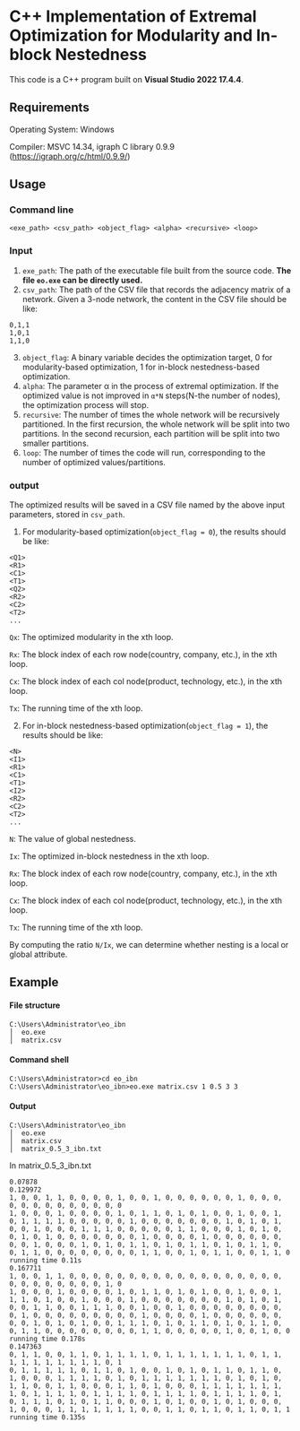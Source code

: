 
# C++ Implementation of Extremal Optimization for Modularity and In-block Nestedness

This code is a C++ program built on **Visual Studio 2022 17.4.4**.

## Requirements
Operating System: Windows

Compiler: MSVC 14.34, igraph C library 0.9.9 (https://igraph.org/c/html/0.9.9/)

## Usage
### Command line
```
<exe_path> <csv_path> <object_flag> <alpha> <recursive> <loop>
```

### Input
1) `exe_path`: The path of the executable file built from the source code. **The file `eo.exe` can be directly used.**
2) `csv_path`: The path of the CSV file that records the adjacency matrix of a network.
Given a 3-node network, the content in the CSV file should be like:
```         
0,1,1
1,0,1
1,1,0 
```
3) `object_flag`: A binary variable decides the optimization target, 0 for modularity-based optimization, 1 for in-block nestedness-based optimization. 
4) `alpha`: The parameter α in the process of extremal optimization. If the optimized value is not improved in `α*N` steps(N-the number of nodes), the optimization process will stop. 
5) `recursive`: The number of times the whole network will be recursively partitioned. In the first recursion, the whole network will be split into two partitions. In the second recursion, each partition will be split into two smaller partitions.
6) `loop`: The number of times the code will run, corresponding to the number of optimized values/partitions.

### output
The optimized results will be saved in a CSV file named by the above input parameters, stored in `csv_path`.
1) For modularity-based optimization(`object_flag = 0`), the results should be like: 
```
<Q1>
<R1>
<C1>
<T1>      
<Q2>
<R2> 
<C2>
<T2>      
...
```
`Qx`: The optimized modularity in the xth loop.

`Rx`: The block index of each row node(country, company, etc.), in the xth loop.

`Cx`: The block index of each col node(product, technology, etc.), in the xth loop.

`Tx`: The running time of the xth loop.

2) For in-block nestedness-based optimization(`object_flag = 1`), the results should be like: 
``` 
<N>    
<I1>    
<R1> 
<C1>
<T1>      
<I2>      
<R2>      
<C2>
<T2>      
...  
``` 
`N`: The value of global nestedness.

`Ix`: The optimized in-block nestedness in the xth loop. 

`Rx`: The block index of each row node(country, company, etc.), in the xth loop.

`Cx`: The block index of each col node(product, technology, etc.), in the xth loop.

`Tx`: The running time of the xth loop. 

 By computing the ratio `N/Ix`, we can determine whether nesting is a local or global attribute.

## Example
#### File structure
```
C:\Users\Administrator\eo_ibn
│  eo.exe
│  matrix.csv
```

#### Command shell
```
C:\Users\Administrator>cd eo_ibn
C:\Users\Administrator\eo_ibn>eo.exe matrix.csv 1 0.5 3 3
```

#### Output
```
C:\Users\Administrator\eo_ibn
│  eo.exe
│  matrix.csv
│  matrix_0.5_3_ibn.txt
```

In matrix_0.5_3_ibn.txt
```
0.07878
0.129972
1, 0, 0, 1, 1, 0, 0, 0, 0, 1, 0, 0, 1, 0, 0, 0, 0, 0, 0, 1, 0, 0, 0, 0, 0, 0, 0, 0, 0, 0, 0, 0, 0
1, 0, 0, 0, 1, 0, 0, 0, 0, 1, 0, 1, 1, 0, 1, 0, 1, 0, 0, 1, 0, 0, 1, 0, 1, 1, 1, 1, 0, 0, 0, 0, 0, 1, 0, 0, 0, 0, 0, 0, 0, 1, 0, 1, 0, 1, 0, 0, 1, 0, 0, 0, 1, 1, 1, 0, 0, 0, 0, 0, 1, 1, 0, 0, 0, 1, 0, 1, 0, 0, 1, 0, 1, 0, 0, 0, 0, 0, 0, 0, 1, 0, 0, 0, 0, 1, 0, 0, 0, 0, 0, 0, 0, 0, 1, 0, 0, 0, 1, 0, 1, 0, 1, 1, 0, 1, 0, 1, 1, 0, 1, 0, 1, 1, 0, 0, 1, 1, 0, 0, 0, 0, 0, 0, 0, 0, 1, 1, 0, 0, 1, 0, 1, 1, 0, 0, 1, 1, 0
running time 0.11s
0.167711
1, 0, 0, 1, 1, 0, 0, 0, 0, 0, 0, 0, 0, 0, 0, 0, 0, 0, 0, 0, 0, 0, 0, 0, 0, 0, 0, 0, 0, 0, 0, 1, 0
1, 0, 0, 0, 1, 0, 0, 0, 0, 1, 0, 1, 1, 0, 1, 0, 1, 0, 0, 1, 0, 0, 1, 1, 1, 0, 1, 0, 0, 1, 0, 0, 0, 1, 0, 0, 0, 0, 0, 0, 0, 1, 0, 1, 0, 1, 0, 0, 1, 1, 0, 0, 1, 1, 1, 0, 0, 1, 0, 0, 1, 0, 0, 0, 0, 0, 0, 0, 0, 0, 1, 0, 0, 0, 0, 0, 0, 0, 0, 0, 1, 0, 0, 0, 0, 1, 0, 0, 0, 0, 0, 0, 0, 0, 1, 0, 1, 0, 1, 0, 0, 1, 1, 1, 0, 1, 0, 1, 1, 0, 1, 0, 1, 1, 0, 0, 1, 1, 0, 0, 0, 0, 0, 0, 0, 0, 1, 1, 0, 0, 0, 0, 0, 1, 0, 0, 1, 0, 0
running time 0.178s
0.147363
0, 1, 1, 0, 0, 1, 1, 0, 1, 1, 1, 1, 0, 1, 1, 1, 1, 1, 1, 1, 0, 1, 1, 1, 1, 1, 1, 1, 1, 1, 1, 0, 1
0, 1, 1, 1, 1, 1, 0, 1, 1, 0, 1, 0, 0, 1, 0, 1, 0, 1, 1, 0, 1, 1, 0, 1, 0, 0, 0, 1, 1, 1, 1, 0, 1, 0, 1, 1, 1, 1, 1, 1, 1, 0, 1, 0, 1, 0, 1, 1, 0, 0, 1, 1, 0, 0, 0, 1, 1, 0, 1, 0, 0, 0, 1, 1, 1, 1, 1, 1, 1, 1, 0, 1, 1, 1, 1, 0, 1, 1, 1, 1, 0, 1, 1, 1, 1, 0, 1, 1, 1, 1, 0, 1, 0, 1, 1, 1, 0, 1, 0, 1, 1, 0, 0, 0, 1, 0, 1, 0, 0, 1, 0, 1, 0, 0, 0, 1, 0, 0, 0, 1, 1, 1, 1, 1, 1, 1, 0, 0, 1, 1, 0, 1, 1, 0, 1, 1, 0, 1, 1
running time 0.135s
```
